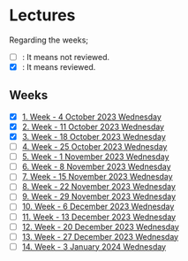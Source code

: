 # Lectures

Regarding the weeks;
- [ ] : It means not reviewed.
- [x] : It means reviewed.

## Weeks
- [x] [1. Week - 4 October 2023 Wednesday](01_04_10_2023.md)
- [x] [2. Week - 11 October 2023 Wednesday](02_11_10_2023.md)
- [x] [3. Week - 18 October 2023 Wednesday](03_18_10_2023.md)
- [ ] [4. Week - 25 October 2023 Wednesday](04_25_10_2023.md)
- [ ] [5. Week - 1 November 2023 Wednesday](05_01_11_2023.md)
- [ ] [6. Week - 8 November 2023 Wednesday](06_08_11_2023.md)
- [ ] [7. Week - 15 November 2023 Wednesday](07_15_11_2023.md)
- [ ] [8. Week - 22 November 2023 Wednesday](08_22_11_2023.md)
- [ ] [9. Week - 29 November 2023 Wednesday](09_29_11_2023.md)
- [ ] [10. Week - 6 December 2023 Wednesday](10_06_12_2023.md)
- [ ] [11. Week - 13 December 2023 Wednesday](11_13_12_2023.md)
- [ ] [12. Week - 20 December 2023 Wednesday](12_20_12_2023.md)
- [ ] [13. Week - 27 December 2023 Wednesday](13_27_12_2023.md)
- [ ] [14. Week - 3 January 2024 Wednesday](14_03_01_2024.md)

